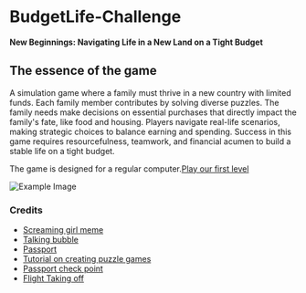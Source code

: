 # BudgetLife-Challenge

**New Beginnings: Navigating Life in a New Land on a Tight Budget**

## The essence of the game
A simulation game where a family must thrive in a new country with limited funds. Each family member contributes by solving diverse puzzles. The family needs make decisions on essential purchases that directly impact the family's fate, like food and housing.
Players navigate real-life scenarios, making strategic choices to balance earning and spending. Success in this game requires resourcefulness, teamwork, and financial acumen to build a stable life on a tight budget.

The game is designed for a regular computer.[Play our first level](https://mayamichael.itch.io/budgetlife-challange)

<img src="https://github.com/our-game-maya-and-michael/BudgetLife-Challenge/blob/main/family%20next%20to%20plane.png" alt="Example Image">

### Credits
* [Screaming girl meme](https://www.deviantart.com/redjoey1992/art/Baby-Girl-Screaming-meme-747454729)
* [Talking bubble](https://gallery.yopriceville.com/Free-Clipart-Pictures/Speech-Bubble-PNG/Comics_Speech_Bubble_Clipart])
* [Passport](https://www.klicco.info/%D7%93%D7%A8%D7%9B%D7%95%D7%A0%D7%99%D7%9D-%D7%94%D7%A0%D7%A4%D7%A7%D7%94-%D7%97%D7%99%D7%93%D7%95%D7%A9-%D7%91%D7%99%D7%95%D7%9E%D7%98%D7%A8%D7%99-%D7%95%D7%A2%D7%95%D7%93/)
* [Tutorial on creating puzzle games](https://www.youtube.com/watch?v=IgBjJ-bexeo)
* [Passport check point](https://www.gov.il/he/departments/news/biometric_passport_two_years_summary)
* [Flight Taking off](https://thedaily.case.edu/5-things-to-know-about-air-travel/)
